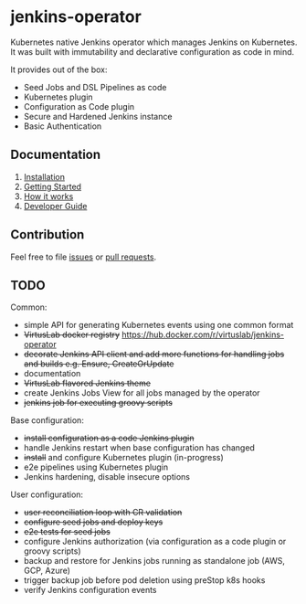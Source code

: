 # jenkins-operator

Kubernetes native Jenkins operator which manages Jenkins on Kubernetes. 
It was built with immutability and declarative configuration as code in mind.

It provides out of the box:
- Seed Jobs and DSL Pipelines as code
- Kubernetes plugin
- Configuration as Code plugin
- Secure and Hardened Jenkins instance 
- Basic Authentication 

## Documentation

1. [Installation][installation]
2. [Getting Started][getting_started]
3. [How it works][how_it_works]
4. [Developer Guide][developer_guide]

## Contribution

Feel free to file [issues](https://github.com/VirtusLab/jenkins-operator/issues) or [pull requests](https://github.com/VirtusLab/jenkins-operator/pulls).    

## TODO

Common:
* simple API for generating Kubernetes events using one common format
* ~~VirtusLab docker registry~~ https://hub.docker.com/r/virtuslab/jenkins-operator
* ~~decorate Jenkins API client and add more functions for handling jobs and builds e.g. Ensure, CreateOrUpdate~~
* documentation
* ~~VirtusLab flavored Jenkins theme~~
* create Jenkins Jobs View for all jobs managed by the operator
* ~~jenkins job for executing groovy scripts~~

Base configuration:
* ~~install configuration as a code Jenkins plugin~~
* handle Jenkins restart when base configuration has changed
* ~~install~~ and configure Kubernetes plugin (in-progress)
* e2e pipelines using Kubernetes plugin
* Jenkins hardening, disable insecure options

User configuration:
* ~~user reconciliation loop with CR validation~~
* ~~configure seed jobs and deploy keys~~
* ~~e2e tests for seed jobs~~
* configure Jenkins authorization (via configuration as a code plugin or groovy scripts)
* backup and restore for Jenkins jobs running as standalone job (AWS, GCP, Azure)
* trigger backup job before pod deletion using preStop k8s hooks
* verify Jenkins configuration events

[installation]:doc/installation.md
[getting_started]:doc/getting-started.md
[how_it_works]:doc/how-it-works.md
[developer_guide]:doc/developer-guide.md

